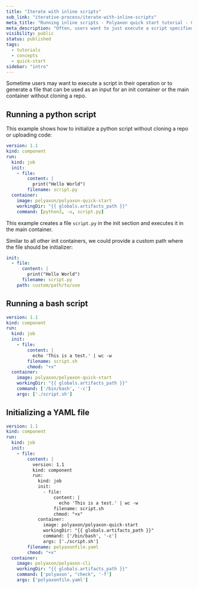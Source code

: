 ```yaml
---
title: "Iterate with inline scripts"
sub_link: "iterative-process/iterate-with-inline-scripts"
meta_title: "Running inline scripts - Polyaxon quick start tutorial - Core Concepts"
meta_description: "Often, users want to just execute a script specified as a here-script (also known as a here-doc) in their operation"
visibility: public
status: published
tags:
  - tutorials
  - concepts
  - quick-start
sidebar: "intro"
---
```


Sometime users may want to execute a script in their operation or to generate a file that can be used as an input for an init container or the main container without cloning a repo.


## Running a python script

This example shows how to initialize a python script without cloning a repo or uploading code:

```yaml
version: 1.1
kind: component
run:
  kind: job
  init:
    - file:
        content: |
          print("Hello World")
        filename: script.py
  container:
    image: polyaxon/polyaxon-quick-start
    workingDir: "{{ globals.artifacts_path }}"
    command: [python3, -u, script.py]
```

This example creates a file `script.py` in the init section and executes it in the main container.

Similar to all other init containers, we could provide a custom path where the file should be initializer:

```yaml
init:
  - file:
      content: |
        print("Hello World")
      filename: script.py
    path: custom/path/to/use
```


## Running a bash script

```yaml
version: 1.1
kind: component
run:
  kind: job
  init:
    - file:
        content: |
          echo 'This is a test.' | wc -w
        filename: script.sh
        chmod: "+x"
  container:
    image: polyaxon/polyaxon-quick-start
    workingDir: "{{ globals.artifacts_path }}"
    command: ['/bin/bash', '-c']
    args: ['./script.sh']
```


## Initializing a YAML file

```yaml
version: 1.1
kind: component
run:
  kind: job
  init:
    - file:
        content: |
          version: 1.1
          kind: component
          run:
            kind: job
            init:
              - file:
                  content: |
                    echo 'This is a test.' | wc -w
                  filename: script.sh
                  chmod: "+x"
            container:
              image: polyaxon/polyaxon-quick-start
              workingDir: "{{ globals.artifacts_path }}"
              command: ['/bin/bash', '-c']
              args: ['./script.sh']
        filename: polyaxonfile.yaml
        chmod: "+x"
  container:
    image: polyaxon/polyaxon-cli
    workingDir: "{{ globals.artifacts_path }}"
    command: ['polyaxon', "check", '-f']
    args: ['polyaxonfile.yaml']
```
